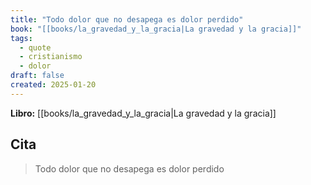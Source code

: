 ```yaml
---
title: "Todo dolor que no desapega es dolor perdido"
book: "[[books/la_gravedad_y_la_gracia|La gravedad y la gracia]]"
tags:
  - quote
  - cristianismo
  - dolor
draft: false
created: 2025-01-20
---
```


**Libro:** [[books/la_gravedad_y_la_gracia|La gravedad y la gracia]]

## Cita
> Todo dolor que no desapega es dolor perdido
